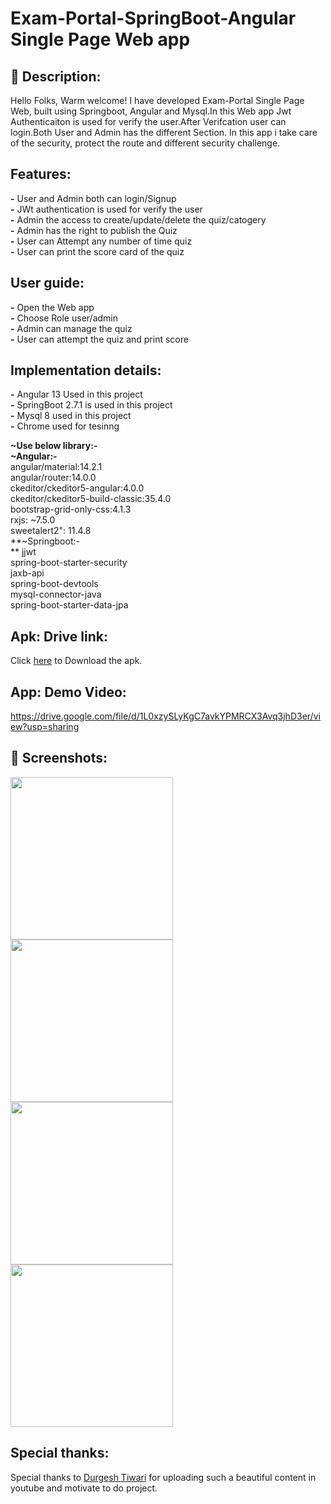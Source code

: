 # Exam-Portal-SpringBoot-Angular Single Page Web app


## :scroll: Description:
Hello Folks, Warm welcome! 
I have developed Exam-Portal Single Page Web, built using Springboot, Angular and Mysql.In this Web app Jwt Authenticaiton is used for verify the user.After Verifcation 
user can login.Both User and Admin has the different Section. In this app i take care of the security, protect the route and different security challenge.

## Features:
**-** User and Admin both can login/Signup<br />
**-** JWt authentication is used for verify the user<br />
**-** Admin the access to create/update/delete the quiz/catogery<br />
**-** Admin has the right to publish the Quiz <br/>
**-** User can Attempt any number of time quiz <br/>
**-** User can print the score card of the quiz<br/>



## User guide:

**-** Open the Web app<br />
**-** Choose Role user/admin<br />
**-** Admin can manage the quiz<br />
**-** User can attempt the quiz and print score<br/>

## Implementation details:
**-** Angular 13 Used in this project<br />
**-** SpringBoot 2.7.1 is used in this project <br/>
**-** Mysql 8 used in this project <br/>
**-** Chrome used for tesinng


**~Use below library:-<br />**
**~Angular:- <br/>**
  angular/material:14.2.1<br/>
  angular/router:14.0.0<br/>
  ckeditor/ckeditor5-angular:4.0.0<br/>
  ckeditor/ckeditor5-build-classic:35.4.0<br/>
  bootstrap-grid-only-css:4.1.3<br/>
  rxjs: ~7.5.0<br/>
  sweetalert2": 11.4.8<br/>
 **~Springboot:-<br/>**
  jjwt<br/>
  spring-boot-starter-security<br/>
  jaxb-api<br/>
  spring-boot-devtools<br/>
  mysql-connector-java<br/>
  spring-boot-starter-data-jpa<br/>
## Apk: Drive link:
Click [here](https://drive.google.com/file/d/13gUk3mdvQMgqZD7eKQJUrPCX2d53MktV/view?usp=sharing) to Download the apk.

## App: Demo Video:
https://drive.google.com/file/d/1L0xzySLyKgC7avkYPMRCX3Avq3jhD3er/view?usp=sharing

## :camera_flash: Screenshots:
<!-- You can add more screenshots here if you like -->

<img src="/results/1.jpeg" width="260">
<img src="/results/2.jpeg" width="260"> 
<img src="/results/3.jpeg" width="260">
<img src="/results/4.jpeg" width="260">

## Special thanks:
  Special thanks to [Durgesh Tiwari]() for uploading such a beautiful content in youtube and motivate to do project.
```
